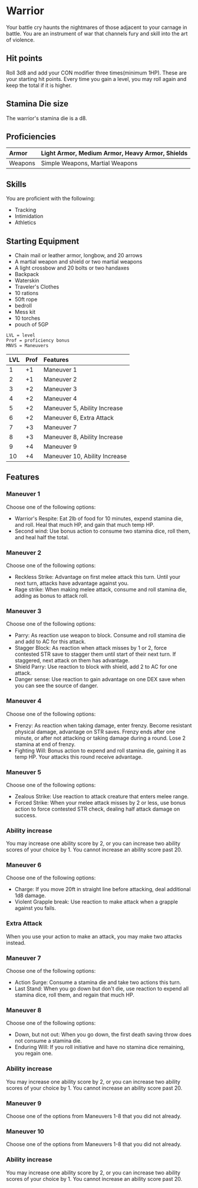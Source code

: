 # Warrior
Your battle cry haunts the nightmares of those adjacent to your carnage in battle. You are an instrument of war that channels fury and skill into the art of violence.

## Hit points
Roll 3d8 and add your CON modifier three times(minimum 1HP). These are your starting hit points. Every time you gain a level, you may roll again and keep the total if it is higher.


## Stamina Die size
The warrior's stamina die is a d8.

## Proficiencies
| Armor         | Light Armor, Medium Armor, Heavy Armor, Shields |
|:--------------|:------------------------------------------------|
| Weapons       | Simple Weapons, Martial Weapons                 |

## Skills
You are proficient with the following:
- Tracking
- Intimidation
- Athletics

## Starting Equipment
- Chain mail or leather armor, longbow, and 20 arrows
- A martial weapon and shield or two martial weapons
- A light crossbow and 20 bolts or two handaxes
- Backpack
- Waterskin
- Traveler's Clothes
- 10 rations
- 50ft rope
- bedroll
- Mess kit
- 10 torches
- pouch of 5GP

```
LVL = level
Prof = proficiency bonus
MNVS = Maneuvers
```
| LVL |Prof |        Features               |
|:----|:----|:------------------------------|
|   1 | +1  | Maneuver 1                    |
|   2 | +1  | Maneuver 2                    |
|   3 | +2  | Maneuver 3                    |
|   4 | +2  | Maneuver 4                    |
|   5 | +2  | Maneuver 5, Ability Increase  |
|   6 | +2  | Maneuver 6, Extra Attack      |
|   7 | +3  | Maneuver 7                    |
|   8 | +3  | Maneuver 8, Ability Increase  |
|   9 | +4  | Maneuver 9                    |
|  10 | +4  | Maneuver 10, Ability Increase |

## Features

### Maneuver 1
Choose one of the following options:
- Warrior's Respite: Eat 2lb of food for 10 minutes, expend stamina die, and roll. Heal that much HP, and gain that much temp HP.
- Second wind: Use bonus action to consume two stamina dice, roll them, and heal half the total.

### Maneuver 2
Choose one of the following options:
- Reckless Strike: Advantage on first melee attack this turn. Until your next turn, attacks have advantage against you.
- Rage strike: When making melee attack, consume and roll stamina die, adding as bonus to attack roll.

### Maneuver 3
Choose one of the following options:
- Parry: As reaction use weapon to block. Consume and roll stamina die and add to AC for this attack.
- Stagger Block: As reaction when attack misses by 1 or 2, force contested STR save to stagger them until start of their next turn. If staggered, next attack on them has advantage.
- Shield Parry: Use reaction to block with shield, add 2 to AC for one attack.
- Danger sense: Use reaction to gain advantage on one DEX save when you can see the source of danger.

### Maneuver 4
Choose one of the following options:
- Frenzy: As reaction when taking damage, enter frenzy. Become resistant physical damage, advantage on STR saves. Frenzy ends after one minute, or after not attacking or taking damage during a round. Lose 2 stamina at end of frenzy.
- Fighting Will: Bonus action to expend and roll stamina die, gaining it as temp HP. Your attacks this round receive advantage.

### Maneuver 5
Choose one of the following options:
- Zealous Strike: Use reaction to attack creature that enters melee range.
- Forced Strike: When your melee attack misses by 2 or less, use bonus action to force contested STR check, dealing half attack damage on success.

### Ability increase
You may increase one ability score by 2, or you can increase two ability scores of your choice by 1. You cannot increase an ability score past 20.

### Maneuver 6
Choose one of the following options:
- Charge: If you move 20ft in straight line before attacking, deal additional 1d8 damage.
- Violent Grapple break: Use reaction to make attack when a grapple against you fails.

### Extra Attack
When you use your action to make an attack, you may make two attacks instead.

### Maneuver 7
Choose one of the following options:
- Action Surge: Consume a stamina die and take two actions this turn. 
- Last Stand: When you go down but don't die, use reaction to expend all stamina dice, roll them, and regain that much HP.

### Maneuver 8
Choose one of the following options:
- Down, but not out: When you go down, the first death saving throw does not consume a stamina die.
- Enduring Will: If you roll initiative and have no stamina dice remaining, you regain one.

### Ability increase
You may increase one ability score by 2, or you can increase two ability scores of your choice by 1. You cannot increase an ability score past 20.

### Maneuver 9
Choose one of the options from Maneuvers 1-8 that you did not already.

### Maneuver 10
Choose one of the options from Maneuvers 1-8 that you did not already.

### Ability increase
You may increase one ability score by 2, or you can increase two ability scores of your choice by 1. You cannot increase an ability score past 20.
